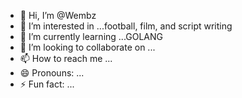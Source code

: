 - 👋 Hi, I’m @Wembz
- 👀 I’m interested in ...football, film, and script writing
- 🌱 I’m currently learning ...GOLANG 
- 💞️ I’m looking to collaborate on ...
- 📫 How to reach me ...
- 😄 Pronouns: ...
- ⚡ Fun fact: ...

<!---
Wembz/Wembz is a ✨ special ✨ repository because its `README.md` (this file) appears on your GitHub profile.
You can click the Preview link to take a look at your changes.
--->
